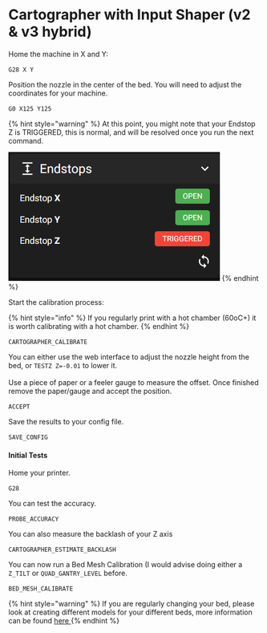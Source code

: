 # Cartographer with Input Shaper (v2 & v3 hybrid)

Home the machine in X and Y:

```
G28 X Y
```

Position the nozzle in the center of the bed. You will need to adjust the coordinates for your machine.

```
G0 X125 Y125
```

{% hint style="warning" %}
At this point,  you might note that your Endstop Z is TRIGGERED, this is normal, and will be resolved once you run the next command.

![](<../../../.gitbook/assets/image (6).png>)
{% endhint %}

Start the calibration process:

{% hint style="info" %}
If you regularly print with a hot chamber (60oC+) it is worth calibrating with a hot chamber.
{% endhint %}

```
CARTOGRAPHER_CALIBRATE
```

You can either use the web interface to adjust the nozzle height from the bed, or `TESTZ Z=-0.01` to lower it. \
\
Use a piece of paper  or a feeler gauge to measure the offset. Once finished remove the paper/gauge and accept the position.

```
ACCEPT
```

Save the results to your config file.

```
SAVE_CONFIG
```

#### Initial Tests

Home your printer.&#x20;

```
G28
```

You can test the accuracy.

```
PROBE_ACCURACY
```

You can also measure the backlash of your Z axis

```
CARTOGRAPHER_ESTIMATE_BACKLASH
```

You can now run a Bed Mesh Calibration (I would advise doing either a `Z_TILT` or `QUAD_GANTRY_LEVEL` before.

```
BED_MESH_CALIBRATE

```

{% hint style="warning" %}
If you are regularly changing your bed, please look at creating different models for your different beds, more information can be found [here ](../../advanced-features/cartographer-models.md)
{% endhint %}
